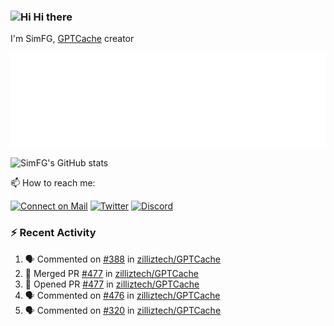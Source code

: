 ### <img src='https://qpluspicture.oss-cn-beijing.aliyuncs.com/6LjjQA/Hi.gif' alt='Hi' width="24"/> Hi there

I'm SimFG, [GPTCache](https://github.com/zilliztech/GPTCache) creator

![Metrics 👋](/metrics.plugin.followup.user.svg)

![SimFG's GitHub stats](https://github-readme-stats.vercel.app/api?username=SimFG&show_icons=true&theme=radical&count_private=true)

📫 How to reach me:

[![Connect on Mail](https://img.shields.io/badge/Ask%20me-anything-1abc9c.svg)](mailto:1142838399@qq.com)
[![Twitter](https://img.shields.io/twitter/follow/FogSim?style=social)](https://twitter.com/FogSim)
[![Discord](https://img.shields.io/discord/1092648432495251507?label=Discord&logo=discord)](https://discord.gg/Q8C6WEjSWV)

### :zap: Recent Activity

<!--START_SECTION:activity-->
1. 🗣 Commented on [#388](https://github.com/zilliztech/GPTCache/issues/388) in [zilliztech/GPTCache](https://github.com/zilliztech/GPTCache)
2. 🎉 Merged PR [#477](https://github.com/zilliztech/GPTCache/pull/477) in [zilliztech/GPTCache](https://github.com/zilliztech/GPTCache)
3. 💪 Opened PR [#477](https://github.com/zilliztech/GPTCache/pull/477) in [zilliztech/GPTCache](https://github.com/zilliztech/GPTCache)
4. 🗣 Commented on [#476](https://github.com/zilliztech/GPTCache/issues/476) in [zilliztech/GPTCache](https://github.com/zilliztech/GPTCache)
5. 🗣 Commented on [#320](https://github.com/zilliztech/GPTCache/issues/320) in [zilliztech/GPTCache](https://github.com/zilliztech/GPTCache)
<!--END_SECTION:activity-->

